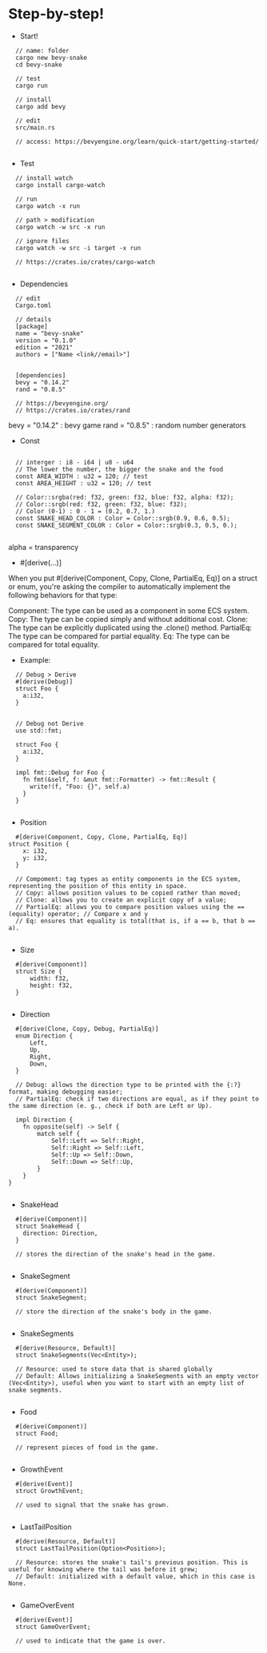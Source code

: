 # Step-by-step!

- Start!

```
  // name: folder
  cargo new bevy-snake
  cd bevy-snake
    
  // test
  cargo run

  // install
  cargo add bevy

  // edit
  src/main.rs

  // access: https://bevyengine.org/learn/quick-start/getting-started/
     
```

- Test

```
  // install watch
  cargo install cargo-watch

  // run
  cargo watch -x run

  // path > modification
  cargo watch -w src -x run

  // ignore files
  cargo watch -w src -i target -x run

  // https://crates.io/crates/cargo-watch
  
```

- Dependencies

```
  // edit
  Cargo.toml

  // details
  [package]
  name = "bevy-snake"
  version = "0.1.0"
  edition = "2021"
  authors = ["Name <link//email>"]


  [dependencies]
  bevy = "0.14.2"
  rand = "0.8.5"

  // https://bevyengine.org/ 
  // https://crates.io/crates/rand

```

bevy = "0.14.2" : bevy game
rand = "0.8.5" : random number generators


- Const 

```
  
  // interger : i8 - i64 | u8 - u64
  // The lower the number, the bigger the snake and the food
  const AREA_WIDTH : u32 = 120; // test 
  const AREA_HEIGHT : u32 = 120; // test

  // Color::srgba(red: f32, green: f32, blue: f32, alpha: f32);
  // Color::srgb(red: f32, green: f32, blue: f32);
  // Color (0-1) : 0 - 1 = (0.2, 0.7, 1.)
  const SNAKE_HEAD_COLOR : Color = Color::srgb(0.9, 0.6, 0.5);
  const SNAKE_SEGMENT_COLOR : Color = Color::srgb(0.3, 0.5, 0.);
  
```

alpha = transparency


- #[derive(...)]

When you put #[derive(Component, Copy, Clone, PartialEq, Eq)] on a struct or enum, you're asking the compiler to automatically implement the following behaviors for that type:

Component: The type can be used as a component in some ECS system.
Copy: The type can be copied simply and without additional cost.
Clone: The type can be explicitly duplicated using the .clone() method.
PartialEq: The type can be compared for partial equality.
Eq: The type can be compared for total equality.

- Example:

```
  // Debug > Derive
  #[derive(Debug)]
  struct Foo {
    a:i32,
  } 


  // Debug not Derive
  use std::fmt;

  struct Foo {
    a:i32,
  }

  impl fmt::Debug for Foo {
    fn fmt(&self, f: &mut fmt::Formatter) -> fmt::Result {
      write!(f, "Foo: {}", self.a)
    }
  }
  
```

- Position 

```
  #[derive(Component, Copy, Clone, PartialEq, Eq)]
struct Position {
    x: i32,
    y: i32,
  }

  // Compoment: tag types as entity components in the ECS system, representing the position of this entity in space.
  // Copy: allows position values to be copied rather than moved;
  // Clone: allows you to create an explicit copy of a value;
  // PartialEq: allows you to compare position values using the == (equality) operator; // Compare x and y
  // Eq: ensures that equality is total(that is, if a == b, that b == a).
  
```

- Size

```
  #[derive(Component)]
  struct Size {
      width: f32,
      height: f32,
  }
  
```

- Direction

```
  #[derive(Clone, Copy, Debug, PartialEq)]
  enum Direction {
      Left,
      Up,
      Right,
      Down,
  }

  // Debug: allows the direction type to be printed with the {:?} format, making debugging easier;
  // PartialEq: check if two directions are equal, as if they point to the same direction (e. g., check if both are Left or Up).

  impl Direction {
    fn opposite(self) -> Self {
        match self {
            Self::Left => Self::Right,
            Self::Right => Self::Left,
            Self::Up => Self::Down,
            Self::Down => Self::Up,
        }
    }
}
  
```

- SnakeHead

```
  #[derive(Component)]
  struct SnakeHead {
    direction: Direction,
  }

  // stores the direction of the snake's head in the game.
  
```

- SnakeSegment

```
  #[derive(Component)]
  struct SnakeSegment;

  // store the direction of the snake's body in the game.
  
```

- SnakeSegments

```
  #[derive(Resource, Default)]
  struct SnakeSegments(Vec<Entity>);

  // Resource: used to store data that is shared globally
  // Default: Allows initializing a SnakeSegments with an empty vector (Vec<Entity>), useful when you want to start with an empty list of snake segments.
  
```

- Food

```
  #[derive(Component)]
  struct Food;

  // represent pieces of food in the game.
  
```

- GrowthEvent

```
  #[derive(Event)]
  struct GrowthEvent;

  // used to signal that the snake has grown.
  
```

- LastTailPosition

```
  #[derive(Resource, Default)]
  struct LastTailPosition(Option<Position>);

  // Resource: stores the snake's tail's previous position. This is useful for knowing where the tail was before it grew;
  // Default: initialized with a default value, which in this case is None.
  
```

- GameOverEvent

```
  #[derive(Event)]
  struct GameOverEvent;

  // used to indicate that the game is over.
  
```
